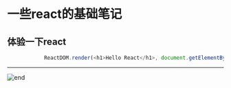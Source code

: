 
# 一些react的基础笔记

## 体验一下react

```js
			ReactDOM.render(<h1>Hello React</h1>, document.getElementById('root'));
```



















------
![end](https://gitee.com/techpang/img_emoji_libs/raw/master/img_bed/markdown_images/end.jpg '富婆加我吧不想努力了')
